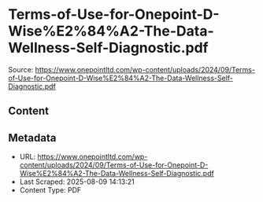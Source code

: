 # Terms-of-Use-for-Onepoint-D-Wise%E2%84%A2-The-Data-Wellness-Self-Diagnostic.pdf

Source: https://www.onepointltd.com/wp-content/uploads/2024/09/Terms-of-Use-for-Onepoint-D-Wise%E2%84%A2-The-Data-Wellness-Self-Diagnostic.pdf

## Content


## Metadata

- URL: https://www.onepointltd.com/wp-content/uploads/2024/09/Terms-of-Use-for-Onepoint-D-Wise%E2%84%A2-The-Data-Wellness-Self-Diagnostic.pdf
- Last Scraped: 2025-08-09 14:13:21
- Content Type: PDF
